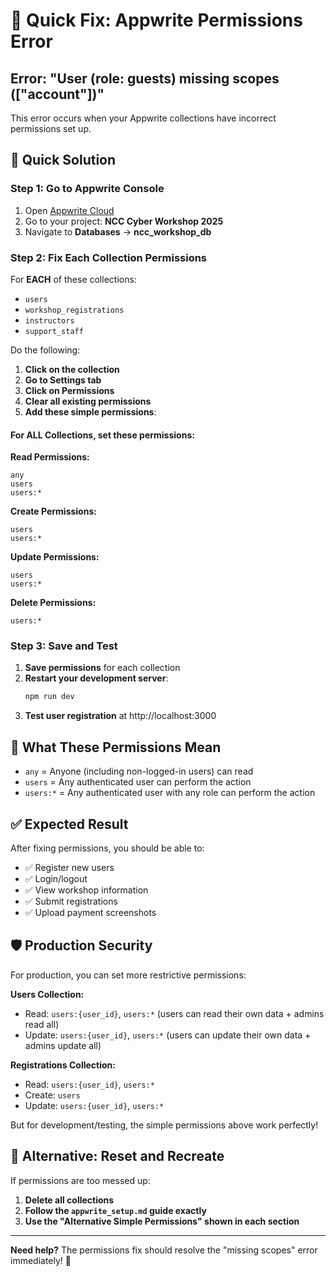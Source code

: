 # 🔧 Quick Fix: Appwrite Permissions Error

## Error: "User (role: guests) missing scopes (["account"])"

This error occurs when your Appwrite collections have incorrect permissions set up.

## 🚀 Quick Solution

### Step 1: Go to Appwrite Console
1. Open [Appwrite Cloud](https://cloud.appwrite.io)
2. Go to your project: **NCC Cyber Workshop 2025**
3. Navigate to **Databases** → **ncc_workshop_db**

### Step 2: Fix Each Collection Permissions

For **EACH** of these collections:
- `users`
- `workshop_registrations` 
- `instructors`
- `support_staff`

Do the following:

1. **Click on the collection**
2. **Go to Settings tab**
3. **Click on Permissions**
4. **Clear all existing permissions**
5. **Add these simple permissions**:

#### For ALL Collections, set these permissions:

**Read Permissions:**
```
any
users
users:*
```

**Create Permissions:**
```
users
users:*
```

**Update Permissions:**
```
users
users:*
```

**Delete Permissions:**
```
users:*
```

### Step 3: Save and Test

1. **Save permissions** for each collection
2. **Restart your development server**:
   ```bash
   npm run dev
   ```
3. **Test user registration** at http://localhost:3000

## 📝 What These Permissions Mean

- `any` = Anyone (including non-logged-in users) can read
- `users` = Any authenticated user can perform the action
- `users:*` = Any authenticated user with any role can perform the action

## ✅ Expected Result

After fixing permissions, you should be able to:
- ✅ Register new users
- ✅ Login/logout
- ✅ View workshop information
- ✅ Submit registrations
- ✅ Upload payment screenshots

## 🛡️ Production Security

For production, you can set more restrictive permissions:

**Users Collection:**
- Read: `users:{user_id}`, `users:*` (users can read their own data + admins read all)
- Update: `users:{user_id}`, `users:*` (users can update their own data + admins update all)

**Registrations Collection:**
- Read: `users:{user_id}`, `users:*`
- Create: `users`
- Update: `users:{user_id}`, `users:*`

But for development/testing, the simple permissions above work perfectly!

## 🔄 Alternative: Reset and Recreate

If permissions are too messed up:

1. **Delete all collections**
2. **Follow the `appwrite_setup.md` guide exactly**
3. **Use the "Alternative Simple Permissions" shown in each section**

---

**Need help?** The permissions fix should resolve the "missing scopes" error immediately! 🎉
